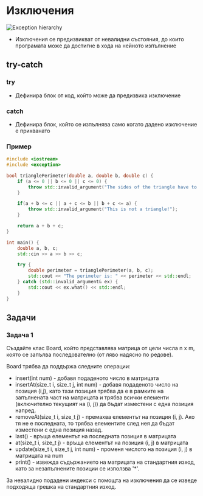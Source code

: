 # Изключения

![Exception hierarchy](https://www.tutorialspoint.com/cplusplus/images/cpp_exceptions.jpg)

- Изключения се предизвикват от невалидни състояния, до които програмата може да достигне в хода на нейното изпълнение

## try-catch

### try

- Дефинира блок от код, който може да предизвика изключение

### catch

- Дефинира блок, който се изпълнява само когато дадено изключение е прихванато

### Пример

```c++
#include <iostream>
#include <exception>

bool trianglePerimeter(double a, double b, double c) {
    if (a <= 0 || b <= 0 || c <= 0) {
        throw std::invalid_argument("The sides of the triangle have to be positive!");
    }

    if(a + b <= c || a + c <= b || b + c <= a) {
        throw std::invalid_argument("This is not a triangle!");
    }

    return a + b + c;
}

int main() {
    double a, b, c;
    std::cin >> a >> b >> c;

    try {
        double perimeter = trianglePerimeter(a, b, c);
        std::cout << "The perimeter is: " << perimeter << std::endl;
    } catch (std::invalid_argument& ex) {
        std::cout << ex.what() << std::endl;
    }
}
```

## Задачи

### Задача 1

Създайте клас Board, който представлява матрица от цели числа n x m, която се запълва последователно (от ляво надясно по редове).

Board трябва да поддържа следните операции:
- insert(int num) - добавя подаденото число в матрицата
- insertAt(size_t i, size_t j, int num) - добавя подаденото число на позиция (i,j), като тази позиция трябва да е в рамките на запълнената част на матрицата и трябва всички елементи (включително текущият на (i, j)) да бъдат изместени с една позиция напред.
- removeAt(size_t i, size_t j) - премахва елементът на позиция (i, j). Ако тя не е последната, то трябва елементите след нея да бъдат изместени с една позиция назад.
- last() - връща елементът на последната позиция в матрицата
- at(size_t i, size_t j) - връща елементът на позиция (i, j) в матрицата
- update(size_t i, size_t j, int num) - променя числото на позиция (i, j) в матрицата на num
- print() - извежда съдържанието на матрицата на стандартния изход, като за незапълнените позиции се използва '*'.

За невалидно подадени индекси с помощта на изключения да се изведе подходяща грешка на стандартния изход.